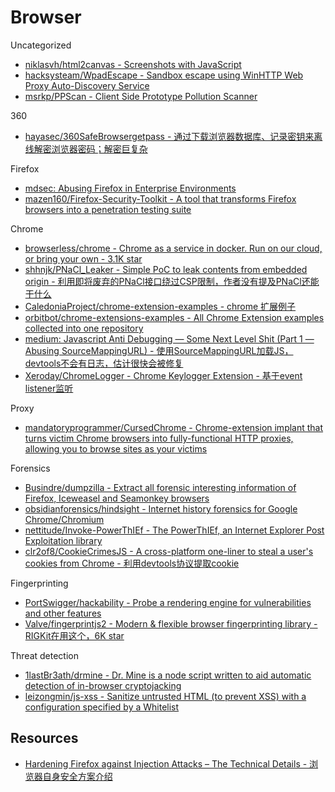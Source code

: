 # Browser

Uncategorized

* [niklasvh/html2canvas - Screenshots with JavaScript](https://github.com/niklasvh/html2canvas)
* [hacksysteam/WpadEscape - Sandbox escape using WinHTTP Web Proxy Auto-Discovery Service](https://github.com/hacksysteam/WpadEscape)
* [msrkp/PPScan - Client Side Prototype Pollution Scanner](https://github.com/msrkp/PPScan)

360

* [hayasec/360SafeBrowsergetpass - 通过下载浏览器数据库、记录密钥来离线解密浏览器密码；解密巨复杂](https://github.com/hayasec/360SafeBrowsergetpass)

Firefox

* [mdsec: Abusing Firefox in Enterprise Environments](https://www.mdsec.co.uk/2020/04/abusing-firefox-in-enterprise-environments/)
* [mazen160/Firefox-Security-Toolkit - A tool that transforms Firefox browsers into a penetration testing suite](https://github.com/mazen160/Firefox-Security-Toolkit)

Chrome

* [browserless/chrome - Chrome as a service in docker. Run on our cloud, or bring your own - 3.1K star](https://github.com/browserless/chrome)
* [shhnjk/PNaCl_Leaker - Simple PoC to leak contents from embedded origin - 利用即将废弃的PNaCl接口绕过CSP限制，作者没有提及PNaCl还能干什么](https://github.com/shhnjk/PNaCl_Leaker)
* [CaledoniaProject/chrome-extension-examples - chrome 扩展例子](https://github.com/CaledoniaProject/chrome-extension-examples)
* [orbitbot/chrome-extensions-examples - All Chrome Extension examples collected into one repository](https://github.com/orbitbot/chrome-extensions-examples)
* [medium: Javascript Anti Debugging — Some Next Level Shit (Part 1 — Abusing SourceMappingURL) - 使用SourceMappingURL加载JS，devtools不会有日志，估计很快会被修复](https://medium.com/@weizmangal/javascript-anti-debugging-some-next-level-sh-t-part-1-abusing-sourcemappingurl-da91ff948e66)
* [Xeroday/ChromeLogger - Chrome Keylogger Extension - 基于event listener监听](https://github.com/Xeroday/ChromeLogger)

Proxy

* [mandatoryprogrammer/CursedChrome - Chrome-extension implant that turns victim Chrome browsers into fully-functional HTTP proxies, allowing you to browse sites as your victims](https://github.com/mandatoryprogrammer/CursedChrome)

Forensics

* [Busindre/dumpzilla - Extract all forensic interesting information of Firefox, Iceweasel and Seamonkey browsers](https://github.com/Busindre/dumpzilla)
* [obsidianforensics/hindsight - Internet history forensics for Google Chrome/Chromium](https://github.com/obsidianforensics/hindsight)
* [nettitude/Invoke-PowerThIEf - The PowerThIEf, an Internet Explorer Post Exploitation library](https://github.com/nettitude/Invoke-PowerThIEf)
* [clr2of8/CookieCrimesJS - A cross-platform one-liner to steal a user's cookies from Chrome - 利用devtools协议提取cookie](https://github.com/clr2of8/CookieCrimesJS)

Fingerprinting

* [PortSwigger/hackability - Probe a rendering engine for vulnerabilities and other features](https://github.com/PortSwigger/hackability)
* [Valve/fingerprintjs2 - Modern & flexible browser fingerprinting library - RIGKit在用这个，6K star](https://github.com/Valve/fingerprintjs2)

Threat detection

* [1lastBr3ath/drmine - Dr. Mine is a node script written to aid automatic detection of in-browser cryptojacking](https://github.com/1lastBr3ath/drmine)
* [leizongmin/js-xss - Sanitize untrusted HTML (to prevent XSS) with a configuration specified by a Whitelist](https://github.com/leizongmin/js-xss)

## Resources

* [Hardening Firefox against Injection Attacks – The Technical Details - 浏览器自身安全方案介绍](https://blog.mozilla.org/attack-and-defense/2020/07/07/hardening-firefox-against-injection-attacks-the-technical-details/)
